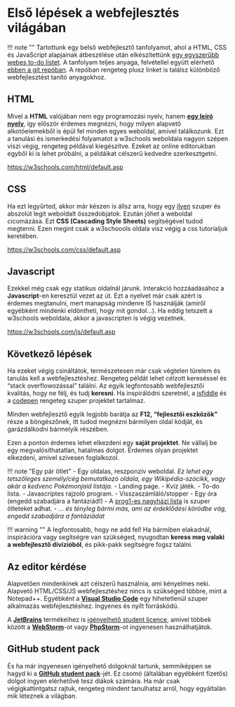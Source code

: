 # Első lépések a webfejlesztés világában

!!! note ""
    Tartottunk egy belső webfejlesztő tanfolyamot, ahol a HTML, CSS és JavaScript alapjainak átbeszélése után elkészítettünk [egy egyszerűbb webes to-do listet](https://stupefied-tesla-750b4f.netlify.app/). A tanfolyam teljes anyaga, felvétellel együtt elérhető [ebben a git repóban](https://git.sch.bme.hu/schdesign/todo-tutorial). A repóban rengeteg plusz linket is találsz különböző webfejlesztést tanító anyagokhoz.

## HTML

Mivel a **HTML** valójában nem egy programozási nyelv, hanem **[egy leíró nyelv](https://i.imgur.com/YlyBQ.jpg)**, így először érdemes megnézni, hogy milyen alapvető alkotóelemekből is épül fel minden egyes weboldal, amivel találkozunk. Ezt a tanulási és ismerkedési folyamatot a w3schools weboldala nagyon szépen viszi végig, rengeteg példával kiegészítve. Ezeket az online editorukban egyből ki is lehet próbálni, a példáikat célszerű kedvedre szerkesztgetni. 

https://w3schools.com/html/default.asp

## CSS

Ha ezt legyűrted, akkor már készen is állsz arra, hogy egy [ilyen](https://motherfuckingwebsite.com/) szuper és abszolút legit weboldalt összedobjatok.
Ezután jöhet a weboldal cicomázása. Ezt **CSS (Cascading Style Sheets)** segítségével tudod megtenni. Ezen megint csak a w3schoools oldala visz végig a css tutorialjuk keretében.

https://w3schools.com/css/default.asp

## Javascript

Ezekkel még csak egy statikus oldalnál járunk. Interakció hozzáadásához a **Javascript**-en keresztül vezet az út. Ezt a nyelvet már csak azért is érdemes megtanulni, mert manapság mindenre IS használják (amiről egyébként mindenki eldöntheti, hogy mit gondol…). Ha eddig tetszett a w3schools weboldala, akkor a javascripten is végig vezetnek. 

https://w3schools.com/js/default.asp

## Következő lépések

Ha ezeket végig csináltátok, természetesen már csak végtelen türelem és tanulás kell a webfejlesztéshez. Rengeteg példát lehet célzott kereséssel és “stack overflowozással” találni. Az egyik legfontosabb webfejlesztői kvalitás, hogy ne félj, és tudj **keresni**. Ha inspirálódni szeretnél, a [jsfiddle](https://jsfiddle.net) és a [codepen](https://codepen.io) rengeteg szuper projektet tartalmaz.

Minden webfejlesztő egyik legjobb barátja az **F12, “fejlesztői eszközök”** része a böngészőnek, itt tudod megnézni bármilyen oldal kódját, és garázdálkodni bármelyik részében.

Ezen a ponton érdemes lehet elkezdeni egy **saját projektet**. Ne vállalj be egy megvalósíthatatlan, hatalmas dolgot. Érdemes olyan projektet elkezdeni, amivel szívesen foglalkozol.


!!! note "Egy pár ötlet"
    - Egy oldalas, reszponzív weboldal. *Ez lehet egy tetszőleges személy/cég bemutatkozó oldala, egy Wikipédia-szócikk, vagy akár a kedvenc Pokémonjaid listája.*
    - Landing page.
    - Kvíz játék.
    - To-do lista.
    - Javascriptes rajzoló program. 
    - Visszaszámláló/stopper
    - Egy óra (engedd szabadjára a fantáziád!)
    - A [prog1-es nagyházi lista](https://infoc.eet.bme.hu/nhflista/) is szuper ötleteket adhat.
    - *... és tényleg bármi más, ami az érdeklődési körödbe vág, engedd szabadjára a fantáziádat*


!!! warning ""
    A legfontosabb, hogy ne add fel! Ha bármiben elakadnál, inspirációra vagy segítségre van szükséged, nyugodtan **keress meg valaki a webfejlesztő divízióból**, és pikk-pakk segítségre fogsz találni.

## Az editor kérdése

Alapvetően mindenkinek azt célszerű használnia, ami kényelmes neki. Alapvető HTML/CSS/JS webfejlesztéshez nincs is szükséged többre, mint a Notepad++. Egyébként a **[Visual Studio Code](https://code.visualstudio.com/)** egy hihetetlenül szuper alkalmazás webfejlesztéshez. Ingyenes és nyílt forráskódú. 

A **[JetBrains](https://jetbrains.com/)** termékeihez is [igényelhető student licence](https://jetbrains.com/community/education/#students), amivel többek között a **[WebStorm](https://jetbrains.com/webstorm/)**-ot vagy **[PhpStorm](https://jetbrains.com/phpstorm/)**-ot ingyenesen használhatjátok.

## GitHub student pack

És ha már ingyenesen igényelhető dolgoknál tartunk, semmiképpen se hagyd ki a **[GitHub student pack](https://education.github.com/pack)**-jét. Ez csomó (általában egyébként fizetős) dolgot ingyen elérhetővé tesz diákok számára. Ha már csak végigkattintgatsz rajtuk, rengeteg mindent tanulhatsz arról, hogy egyáltalán mik léteznek a világban.
